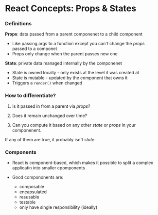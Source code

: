 # React Concepts: Props & States

### Definitions
**Props**: data passed from a parent componenet to a child component
  * Like passing args to a function except you can't change the *props* passed to a componet
  * Props only change when the parent passes new one

**State**: private data managed internally by the componenet
  * State is owned locally - only exists at the level it was created at
  * State is mutable - updated by the component that owns it
  * Triggers a `render()` when changed

### How to differentiate?
1. Is it passed in from a parent via *props*?

2. Does it remain unchanged over time?

3. Can you compute it based on any other *state* or *props* in your componenent.

If any of them are true, it probably isn't *state*.

### Components
* React is component-based, which makes it possible to split a complex applicatin into smaller cpomponents

* Good compononents are:
  * composable
  * encapsulated
  * resusable
  * testable
  * only have single responsibility (ideally)